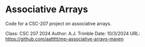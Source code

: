 Associative Arrays
==================

Code for a CSC-207 project on associative arrays.

Class: CSC 207 2024
Author: A.J. Trimble
Date: 10/3/2024
URL: https://github.com/aattttt/mp-associative-arrays-maven

